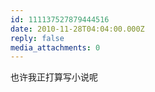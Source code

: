```yaml
---
id: 111137527879444516
date: 2010-11-28T04:04:00.000Z
reply: false
media_attachments: 0
---
```


也许我正打算写小说呢 ​​​​

